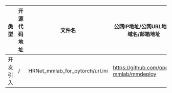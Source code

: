 
| 类型 | 开源代码地址 | 文件名 | 公网IP地址/公网URL地址/域名/邮箱地址 | 用途说明 |
| ---- | ------------ | ------ | ------------------------------------ | -------- |
|开发引入|/|HRNet_mmlab_for_pytorch/url.ini|https://github.com/open-mmlab/mmdeploy|获取源码|